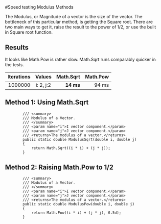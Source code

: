 #Speed testing Modulus Methods

The Modulus, or Magnitude of a vector is the size of the vector. The bottleneck of this particular method, is getting the Square root. There are two main ways to get it, raise the result to the power of 1/2, or use the built in Square root function. 

## Results

It looks like Math.Pow is rather slow. Math.Sqrt runs comparably quicker in the tests.

| Iterations | Values | Math.Sqrt | Math.Pow |
|---:|:---:|---:|---:|
| 1000000 | i: 2, j:2 | **14 ms** | 94 ms |

## Method 1: Using Math.Sqrt

```
        /// <summary>
        /// Modulus of a Vector.
        /// </summary>
        /// <param name="i">I vector component.</param>
        /// <param name="j">J vector component.</param>
        /// <returns>The modulus of a vector.</returns>
        public static double ModulusSqrt(double i, double j)
        {
            return Math.Sqrt((i * i) + (j * j));
        }
```

## Method 2: Raising Math.Pow to 1/2

```
        /// <summary>
        /// Modulus of a Vector.
        /// </summary>
        /// <param name="i">I vector component.</param>
        /// <param name="j">J vector component.</param>
        /// <returns>The modulus of a vector.</returns>
        public static double ModulusPow(double i, double j)
        {
            return Math.Pow((i * i) + (j * j), 0.5d);
        }
```
